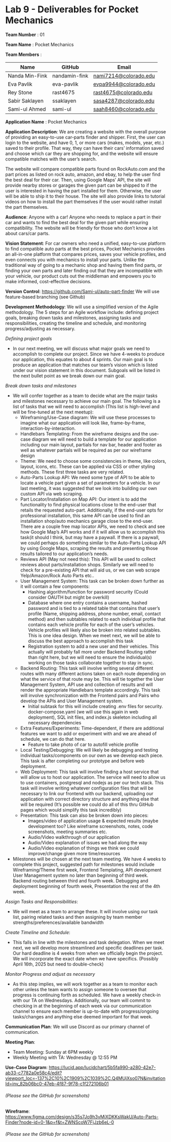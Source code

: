 # Lab 9 - Deliverables for Pocket Mechanics

**Team Number** : 01

**Team Name** : Pocket Mechanics

**Team Members** :

| Name | GitHub | Email |
| --- | --- | --- |
| Nanda Min-Fink | nandamin-fink | nami7214@colorado.edu |
| Eva Pavlik | eva-pavlik | evpa9944@colorado.edu |
| Rey Stone | rast4675 | rast4675@colorado.edu |
| Sabir Saklayen | ssaklayen | sasa4287@colorado.edu |
| Sami-ul Ahmed | sami-ul | saah8460@colorado.edu |

**Application Name** : Pocket Mechanics

**Application Description**: We are creating a website with the overall purpose of providing an easy-to-use car-parts finder and shipper. First, the user can login to the website, and have 0, 1, or more cars (makes, models, year, etc.) saved to their profile. That way, they can have their cars’ information saved and choose which car they are shopping for, and the website will ensure compatible matches with the user’s search.

The website will compare compatible parts found on RockAuto.com and the part prices as listed on rock auto, amazon, and ebay, to help the user find the best deal for their car. Then, using Google Maps’ API, the site will provide nearby stores or garages the given part can be shipped to if the user is interested in having the part installed for them. Otherwise, the user will be able to ship it to their house. The site will also provide links to tutorial videos on how to install the part themselves if the user would rather install the part themselves.

**Audience**: Anyone with a car! Anyone who needs to replace a part in their car and wants to find the best deal for the given part while ensuring compatibility. The website will be friendly for those who don’t know a lot about cars/car parts.

**Vision Statement**: For car owners who need a unified, easy-to-use platform to find compatible auto parts at the best prices, Pocket Mechanics provides an all-in-one platform that compares prices, saves your vehicle profiles, and even connects you with mechanics to install your parts. Unlike the traditional way of going to a mechanic shop and having them find parts, or finding your own parts and later finding out that they are incompatible with your vehicle, our product cuts out the middleman and empowers you to make informed, cost-effective decisions.

**Version Control**: https://github.com/Sami-ul/auto-part-finder
We will use feature-based branching (see Github)

**Development Methodology**: We will use a simplified version of the Agile methodology. The 5 steps for an Agile workflow include: defining project goals, breaking down tasks and milestones, assigning tasks and responsibilities, creating the timeline and schedule, and monitoring progress/adjusting as necessary.

*Defining project goals*
 - In our next meeting, we will discuss what major goals we need to accomplish to complete our project. Since we have 4-weeks to produce our application, this equates to about 4 sprints. Our main goal is to produce an application that matches our team’s vision which is listed under our vision statement in this document. Subgoals will be listed in the next bullet point as we break down our main goal.
 
*Break down tasks and milestones*
 - We will confer together as a team to decide what are the major tasks and milestones necessary to achieve our main goal. The following is a list of tasks that we will need to accomplish (This list is high-level and will be fine-tuned at the next meetup):
   - Wireframing/Use-Case diagram: We will use these processes to imagine what our application will look like, frame-by-frame, interaction-by-interaction.
   - Handlebars Templating: From the wireframe designs and the use-case diagram we will need to build a template for our application including our main layout,  partials for nav bar, header and footer as well as whatever partials will be required as per our wireframe design
   - Theme: We need to choose some consistencies in theme, like colors, layout, icons, etc. These can be applied via CSS or other styling methods. These first three tasks are very related.
   - Auto-Parts Lookup API: We need some type of API to be able to locate a vehicle part given a set of parameters for a vehicle. In our last meeting, it was suggested that we look into building our own custom API via web scraping.
   - Part Locator/Installation on Map API: Our intent is to add the functionality to find physical locations close to the end-user that retails the requested auto-part. Additionally, if the end-user opts for professional installation, this same API can be used to find an installation shop/auto mechanics garage close to the end-user. There are a couple free map locator APIs, we need to check and see how Google Map’s API works and if it will allow us to accomplish this task(it should I think, but may have a paywall. If there is a paywall, we could perhaps do something similar to the Auto-Parts Lookup API by using Google Maps, scraping the results and presenting those results tailored to our application’s needs. 
   - Reviews API (May not need this): This API will be used to collect reviews about parts/installation shops. Similarly we will need to check for a pre-existing API that will aid us, or we can web scrape Yelp/Amazon/Rock Auto Parts etc..
   - User Management System: This task can be broken down further as it will contain a few components:
       - Hashing algorithm/function for password security (Could consider OAUTH but might be overkill)
       - Database where one entry contains a username, hashed password and is tied to a related table that contains that user’s profile (Name, shipping address, phone number, email, contact method) and then subtables related to each individual profile that contains each vehicle profile for each of the user’s vehicles. Vehicle profiles will likely also be broken into related subtables. This is one idea design. When we meet next, we will be able to discuss the best approach to accomplish this task
       - Registration system to add a new user and their vehicles. This actually will probably fall more under Backend Routing rather than right here, but we will need to ensure the individual(s) working on those tasks collaborate together to stay in sync.
    - Backend Routing: This task will involve writing several different routes with many different actions taken on each route depending on what the service of that route may be. This will tie together the User Management System, API use and collection of results and will render the appropriate Handlebars template accordingly. This task will involve synchronization with the Frontend pairs and Pairs who develop the APIs and User Management system.
       - Initial subtask for this will include creating .env files for security. docker-compose.yaml (we will use this again in web deployment), SQL init files, and index.js skeleton including all necessary dependencies
    - Extra Features/Experiments: Time-dependent, if there are additional features we want to add or experiment with and we are ahead of schedule, we can do that here.
       - Feature to take photo of car to autofill vehicle profile
    - Local Testing/Debugging: We will likely be debugging and testing individual tasks/components on our own as we develop each piece. This task is after completing our prototype and before web deployment.
    - Web Deployment: This task will involve finding a host service that will allow us to host our application. The service will need to allow us to use containers, postgresql and nodejs as per our tech stack. This task will involve writing whatever configuration files that will be necessary to link our frontend with our backend, uploading our application with correct directory structure and anything else that will be required (It’s possible we could do all of this thru GitHub pages which would simplify this task incredibly)
    - Presentation: This task can also be broken down into pieces:
       - Images/video of application usage & expected results (maybe development too? Like wireframe screenshots, notes, code screenshots, meeting summaries etc.
       - Audio/Video walkthrough of our application
       - Audio/Video explanation of issues we had along the way
       - Audio/Video explanation of things we think we could improve/change given more time/resources
 - Milestones will be chosen at the next team meeting. We have 4 weeks to complete this project, suggested path for milestones would include Wireframing/Theme first week, Frontend Templating, API development User Management system no later than beginning of third week. Backend routing between third and fourth week. Debugging and deployment beginning of fourth week, Presentation the rest of the 4th week.
  
*Assign Tasks and Responsibilities*:
 - We will meet as a team to arrange these. It will involve using our task list, pairing related tasks and then assigning by team member strengths/preferences/available bandwidth
 
*Create Timeline and Schedule*:
 - This falls in line with the milestones and task delegation. When we meet next, we will develop more streamlined and specific deadlines per task. Our hard deadline is 4 weeks from when we officially begin the project. We will incorporate the exact date when we have specifics. (Possibly April 16th, 2025 but need to double-check)
 
*Monitor Progress and adjust as necessary*
 - As this step implies, we will work together as a team to monitor each other unless the team wants to assign someone to oversee that progress is continuing forth as scheduled. We have a weekly check-in with our TA on Wednesdays. Additionally, our team will commit to checking in at the beginning of each week via our communication channel to ensure each member is up-to-date with progress/ongoing tasks/changes and anything else deemed important for that week.

**Communication Plan**: We will use Discord as our primary channel of communication.

**Meeting Plan**:
 - Team Meeting: Sunday at 6PM weekly
 - Weekly Meeting with TA: Wednesday @ 12:55 PM
 
**Use-Case Diagram**:
https://lucid.app/lucidchart/5b5fa990-a280-42e7-ab33-c7782a0e58c4/edit?viewport_loc=-137%2C10%2C1909%2C1039%2C.Q4MUjXso07N&invitationId=inv_82b06bc0-47eb-4f87-9f78-c1f272106b01

###### (Please see the GitHub for screenshots)


**Wireframe**:
https://www.figma.com/design/s35s7Jo9h3vMiXDKKsWakU/Auto-Parts-Finder?node-id=0-1&p=f&t=ZWNScoW7FjJzb6eL-0

###### (Please see the GitHub for screenshots)
